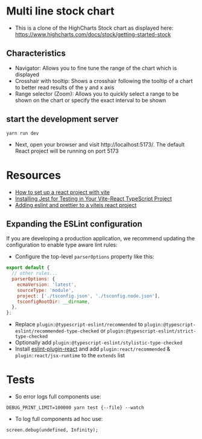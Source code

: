 # Multi line stock chart

- This is a clone of the HighCharts Stock chart as displayed here: https://www.highcharts.com/docs/stock/getting-started-stock

## Characteristics

- Navigator: Allows you to fine tune the range of the chart which is displayed
- Crosshair with tooltip: Shows a crosshair following the tooltip of a chart to better read results of the y and x axis
- Range selector (Zoom): Allows you to quickly select a range to be shown on the chart or specify the exact interval to be shown

## start the development server

```
yarn run dev
```

- Next, open your browser and visit http://localhost:5173/. The default React project will be running on port 5173

# Resources

- [How to set up a react project with vite](https://www.digitalocean.com/community/tutorials/how-to-set-up-a-react-project-with-vite)
- [Installing Jest for Testing in Your Vite-React TypeScript Project](https://dev.to/hannahadora/jest-testing-with-vite-and-react-typescript-4bap)
- [Adding eslint and prettier to a vitejs react project](https://dev.to/marcosdiasdev/adding-eslint-and-prettier-to-a-vitejs-react-project-2kk)

## Expanding the ESLint configuration

If you are developing a production application, we recommend updating the configuration to enable type aware lint rules:

- Configure the top-level `parserOptions` property like this:

```js
export default {
  // other rules...
  parserOptions: {
    ecmaVersion: 'latest',
    sourceType: 'module',
    project: ['./tsconfig.json', './tsconfig.node.json'],
    tsconfigRootDir: __dirname,
  },
};
```

- Replace `plugin:@typescript-eslint/recommended` to `plugin:@typescript-eslint/recommended-type-checked` or `plugin:@typescript-eslint/strict-type-checked`
- Optionally add `plugin:@typescript-eslint/stylistic-type-checked`
- Install [eslint-plugin-react](https://github.com/jsx-eslint/eslint-plugin-react) and add `plugin:react/recommended` & `plugin:react/jsx-runtime` to the `extends` list

# Tests

- So error logs full components use:

```
DEBUG_PRINT_LIMIT=100000 yarn test {--file} --watch

```

- To log full components ad hoc use:

```
screen.debug(undefined, Infinity);

```
